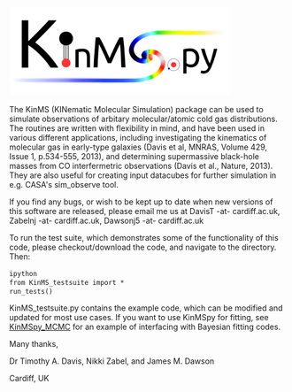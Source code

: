 <img style="float:top,right" src="logo_files/Logo.png" width="400">

The KinMS (KINematic Molecular Simulation) package can be used to simulate observations of arbitary molecular/atomic cold gas distributions. The routines are written with flexibility in mind, and have been used in various different applications, including investigating the kinematics of molecular gas in early-type galaxies (Davis et al, MNRAS, Volume 429, Issue 1, p.534-555, 2013), and determining supermassive black-hole masses from CO interfermetric observations (Davis et al., Nature, 2013). They are also useful for creating input datacubes for further simulation in e.g. CASA's sim_observe tool.

If you find any bugs, or wish to be kept up to date when new versions of this software are released, please email me us at DavisT -at- cardiff.ac.uk, Zabelnj -at- cardiff.ac.uk, Dawsonj5 -at- cardiff.ac.uk

To run the test suite, which demonstrates some of the functionality of this code, please checkout/download the code, and navigate to the directory. Then:
```
ipython
from KinMS_testsuite import *
run_tests()
```

KinMS_testsuite.py contains the example code, which can be modified and updated for most use cases. If you want to use KinMSpy for fitting, see [KinMSpy_MCMC](https://github.com/TimothyADavis/kinmspy_mcmc) for an example of interfacing with Bayesian fitting codes.


Many thanks,

Dr Timothy A. Davis, Nikki Zabel, and James M. Dawson

Cardiff, UK
